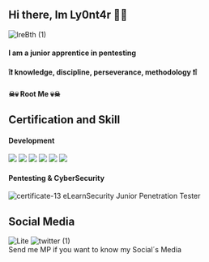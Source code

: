 ## Hi there, Im Ly0nt4r 👋🦁
![lreBth (1)](https://user-images.githubusercontent.com/87484792/127785115-2e6a8240-3a55-424f-a5bc-348e36401f10.png)

#### I am a junior apprentice in pentesting  
#### ❕❗ knowledge, discipline, perseverance, methodology ❗❕
#### ☠💀 Root Me 💀☠

##  Certification and Skill
#### Development
<img src= "https://img.shields.io/badge/Java-D83899?style=plastic&logo=java&logoColor=white&labelColor=000000"> </img>
<img src= "https://img.shields.io/badge/Python-38C9D8?style=plastic&logo=python&logoColor=white&labelColor=000000"> </img>
<img src= "https://img.shields.io/badge/MySql-6BE716?style=plastic&logo=mysql&logoColor=white&labelColor=000000"> </img>
<img src= "https://img.shields.io/badge/HTML5-E77216?style=plastic&logo=html5&logoColor=white&labelColor=000000"> </img>
<img src= "https://img.shields.io/badge/css3-1619E7?style=plastic&logo=css3&logoColor=white&labelColor=000000"> </img>
<img src= "https://img.shields.io/badge/Bash-3FE716?style=plastic&logo=Linux&logoColor=white&labelColor=000000"> </img>
</br>
#### Pentesting & CyberSecurity
![certificate-13](https://user-images.githubusercontent.com/87484792/127784810-5bd71459-137b-421b-b07c-6332afd587b9.png) eLearnSecurity Junior Penetration Tester


## Social Media
![Lite](https://user-images.githubusercontent.com/87484792/127785192-14a3cee9-42c5-4a38-894d-26465f087318.jpg)
![twitter (1)](https://user-images.githubusercontent.com/87484792/127785297-8c6f8291-e109-4ae0-a536-c9ab739d97a4.png)
</br>
Send me MP if you want to know my Social´s Media
